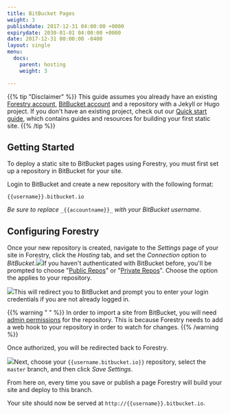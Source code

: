 ```yaml
---
title: BitBucket Pages
weight: 3
publishdate: 2017-12-31 04:00:00 +0000
expirydate: 2030-01-01 04:00:00 +0000
date: 2017-12-31 00:00:00 -0400
layout: single
menu:
  docs:
    parent: hosting
    weight: 3

---
```

{{% tip "Disclaimer" %}}
This guide assumes you already have an existing [Forestry account](https://app.forestry.io/signup), [BitBucket account](https://bitbucket.org/account/signup/) and a repository with a Jekyll or Hugo project. If you don't have an existing project, check out our [Quick start guide](/docs/quickstart/), which contains guides and resources for building your first static site.
{{% /tip %}}

## Getting Started

To deploy a static site to BitBucket pages using Forestry, you must first set up a repository in BitBucket for your site.

Login to BitBucket and create a new repository with the following format:

`{{username}}.bitbucket.io`

_Be sure to replace_ `_{{accountname}}_` _with your BitBucket username._

## Configuring Forestry

Once your new repository is created, navigate to the _Settings_ page of your site in Forestry, click the _Hosting_ tab, and set the _Connection_ option to _BitBucket_.![](/uploads/2018/01/52.png)If you haven't authenticated with BitBucket before, you'll be prompted to choose "[Public Repos](https://help.github.com/articles/making-a-private-repository-public/)" or "[Private Repos](https://help.github.com/articles/making-a-public-repository-private/)". Choose the option the applies to your repository.

![](/uploads/2018/01/7.png)This will redirect you to BitBucket and prompt you to enter your login credentials if you are not already logged in.

{{% warning " " %}}
In order to import a site from BitBucket, you will need [admin permissions](https://confluence.atlassian.com/bitbucketserver/using-project-permissions-776639801.html) for the repository. This is because Forestry needs to add a web hook to your repository in order to watch for changes.
{{% /warning %}}

Once authorized, you will be redirected back to Forestry.

![](/uploads/2018/01/53.png)Next, choose your `{{username.bitbucket.io}}` repository, select the `master` branch, and then click _Save Settings_.

From here on, every time you save or publish a page Forestry will build your site and deploy to this branch.

Your site should now be served at `http://{{username}}.bitbucket.io`.